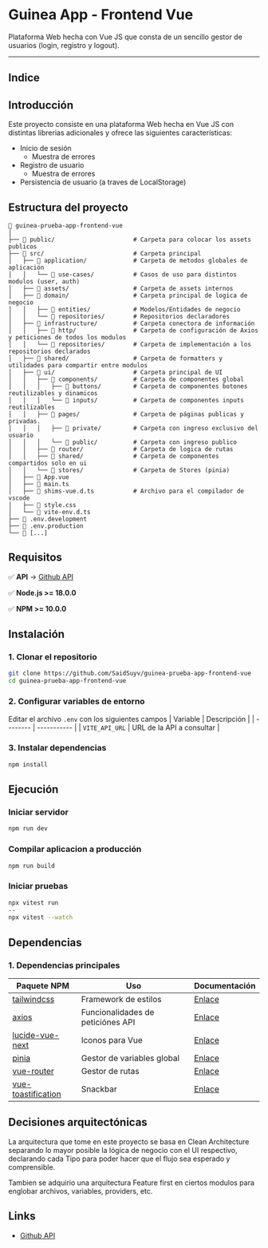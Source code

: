 # Guinea App - Frontend Vue

Plataforma Web hecha con Vue JS que consta de un sencillo gestor de usuarios (login, registro y logout).

---

## Indice

## Introducción

Este proyecto consiste en una plataforma Web hecha en Vue JS con distintas librerias adicionales y ofrece las siguientes características:

- Inicio de sesión
  - Muestra de errores
- Registro de usuario
  - Muestra de errores
- Persistencia de usuario (a traves de LocalStorage)

## Estructura del proyecto

```
📁 guinea-prueba-app-frontend-vue
│
├── 📁 public/                      # Carpeta para colocar los assets publicos
├── 📁 src/                         # Carpeta principal
│   ├── 📁 application/             # Carpeta de metodos globales de aplicación
│   │   └── 📁 use-cases/           # Casos de uso para distintos modulos (user, auth)
│   ├── 📁 assets/                  # Carpeta de assets internos
│   ├── 📁 domain/                  # Carpeta principal de logica de negocio
│   │   ├── 📁 entities/            # Modelos/Entidades de negocio
│   │   └── 📁 repositories/        # Repositorios declaradores
│   ├── 📁 infrastructure/          # Carpeta conectora de información
│   │   ├── 📁 http/                # Carpeta de configuración de Axios y peticiones de todos los modulos
│   │   └── 📁 repositories/        # Carpeta de implementación a los repositorios declarados
│   ├── 📁 shared/                  # Carpeta de formatters y utilidades para compartir entre modulos
│   ├── 📁 ui/                      # Carpeta principal de UI
│   │   ├── 📁 components/          # Carpeta de componentes global
│   │   │   ├── 📁 buttons/         # Carpeta de componentes botones reutilizables y dinamicos
│   │   │   └── 📁 inputs/          # Carpeta de componentes inputs reutilizables
│   │   ├── 📁 pages/               # Carpeta de páginas publicas y privadas.
│   │   │   ├── 📁 private/         # Carpeta con ingreso exclusivo del usuario
│   │   │   └── 📁 public/          # Carpeta con ingreso publico
│   │   ├── 📁 router/              # Carpeta de logica de rutas
│   │   ├── 📁 shared/              # Carpeta de componentes compartidos solo en ui
│   │   └── 📁 stores/              # Carpeta de Stores (pinia)
│   ├── 📄 App.vue
│   ├── 📄 main.ts
│   ├── 📄 shims-vue.d.ts           # Archivo para el compilador de vscode
│   ├── 📄 style.css
│   └── 📄 vite-env.d.ts
├── 📄 .env.development
├── 📄 .env.production
└── 📄 [...]
```

## Requisitos

✅ **API** -> [Github API](#links)

✅ **Node.js >= 18.0.0**

✅ **NPM >= 10.0.0**

## Instalación

### 1. Clonar el repositorio

```bash
git clone https://github.com/SaidSuyv/guinea-prueba-app-frontend-vue
cd guinea-prueba-app-frontend-vue
```

### 2. Configurar variables de entorno

Editar el archivo `.env` con los siguientes campos
| Variable | Descripción |
| -------- | ----------- |
| `VITE_API_URL` | URL de la API a consultar |

### 3. Instalar dependencias

```bash
npm install
```

## Ejecución

### Iniciar servidor

```bash
npm run dev
```

### Compilar aplicacion a producción

```bash
npm run build
```

### Iniciar pruebas

```bash
npx vitest run
--
npx vitest --watch
```

## Dependencias

### 1. Dependencias principales

| Paquete NPM | Uso | Documentación |
| ----------- | --- | ------------- |
| [tailwindcss](https://www.npmjs.com/package/tailwindcss) | Framework de estilos | [Enlace](https://tailwindcss.com/docs/installation/using-vite) |
| [axios](https://www.npmjs.com/package/axios) | Funcionalidades de peticiónes API | [Enlace](https://axios-http.com/es/docs/intro) |
| [lucide-vue-next](https://lucide.dev/guide/packages/lucide-vue-next) | Iconos para Vue | [Enlace](https://lucide.dev/guide/installation) |
| [pinia](https://www.npmjs.com/package/pinia) | Gestor de variables global | [Enlace](https://pinia.vuejs.org/) |
| [vue-router](https://www.npmjs.com/package/vue-router) | Gestor de rutas | [Enlace](https://router.vuejs.org/) |
| [vue-toastification](https://www.npmjs.com/package/vue-toastification) | Snackbar | [Enlace](https://vue-toastification.maronato.dev/) |

## Decisiones arquitectónicas

La arquitectura que tome en este proyecto se basa en Clean Architecture separando lo mayor posible la lógica de negocio con el UI respectivo, declarando cada Tipo para poder hacer que el flujo sea esperado y comprensible.

Tambien se adquirio una arquitectura Feature first en ciertos modulos para englobar archivos, variables, providers, etc.

## Links

- [Github API](https://github.com/SaidSuyv/guinea-prueba-app-backend)
